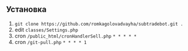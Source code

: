 ## Установка
1. `git clone https://github.com/romkagolovadvayha/subtradebot.git .`
2. edit `classes/Settings.php`
3. cron `/public_html/cronHandlerSell.php` `* * * * *`
4. cron `/git-pull.php` `* * * * 1`